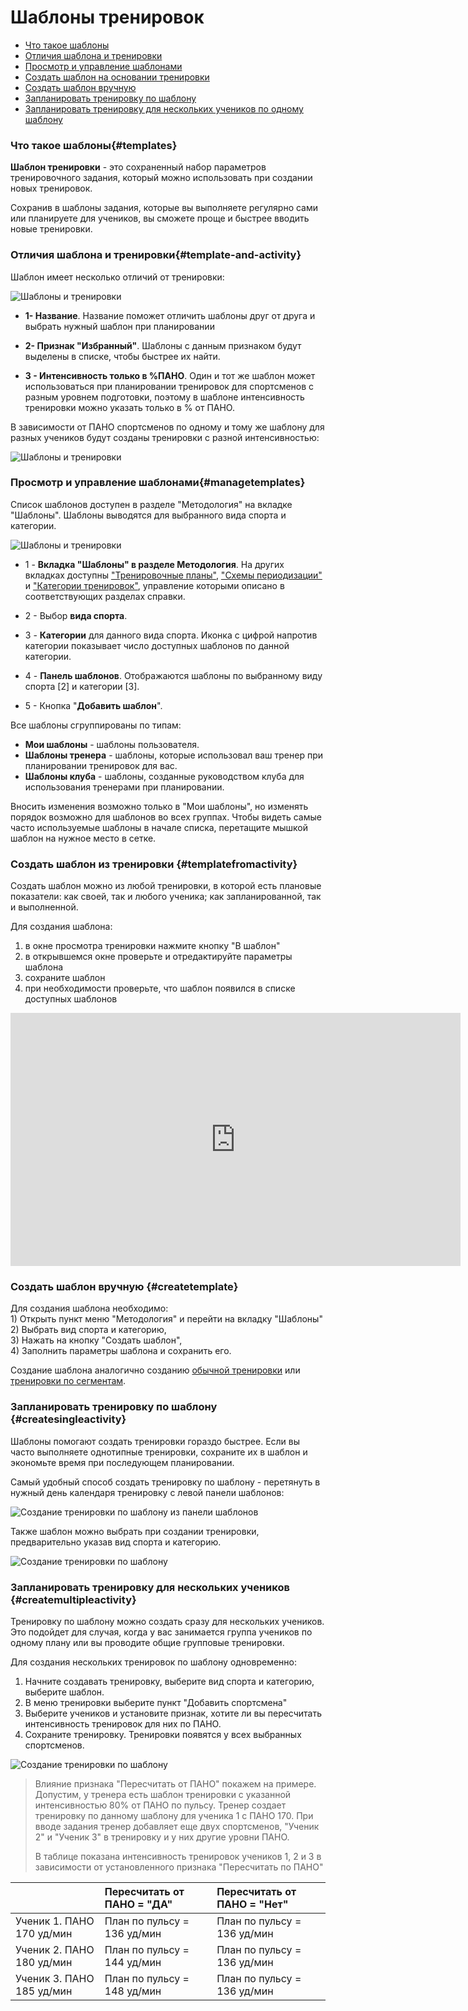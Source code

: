 # Шаблоны тренировок

* [Что такое шаблоны](#templates)
* [Отличия шаблона и тренировки](#template-and-activity)
* [Просмотр и управление шаблонами](#managetemplates)
* [Создать шаблон на основании тренировки](#templatefromactivity)
* [Создать шаблон вручную](#createtemplate)
* [Запланировать тренировку по шаблону](#createsingleactivity)
* [Запланировать тренировку для нескольких учеников по одному шаблону](#createmultipleactivity)


### Что такое шаблоны{#templates}

**Шаблон тренировки** - это сохраненный набор параметров тренировочного задания, который можно использовать при создании новых тренировок.

Сохранив в шаблоны задания, которые вы выполняете регулярно сами или планируете для учеников, вы сможете проще и быстрее вводить новые тренировки.

### Отличия шаблона и тренировки{#template-and-activity}

Шаблон имеет несколько отличий от тренировки:

![Шаблоны и тренировки](http://content.staminity.com/assets/images/_new/methodology/templates-view.png)

* **1- Название**. Название поможет отличить шаблоны друг от друга и выбрать нужный шаблон при планировании

* **2- Признак "Избранный"**. Шаблоны с данным признаком будут выделены в списке, чтобы быстрее их найти. 

* **3 - Интенсивность только в %ПАНО**. Один и тот же шаблон может использоваться при планировании тренировок для спортсменов с разным уровнем подготовки, поэтому в шаблоне интенсивность тренировки можно указать только в % от ПАНО. 

В зависимости от ПАНО спортсменов по одному и тому же шаблону для разных учеников будут созданы тренировки с разной интенсивностью:  

![Шаблоны и тренировки](http://content.staminity.com/assets/images/_new/methodology/template-and-activity.png)

### Просмотр и управление шаблонами{#managetemplates}
Список шаблонов доступен в разделе "Методология" на вкладке "Шаблоны". Шаблоны выводятся для выбранного вида спорта и категории. 

![Шаблоны и тренировки](http://content.staminity.com/assets/images/_new/methodology/templates-navigation.png)

* 1 - **Вкладка "Шаблоны" в разделе Методология**. На других вкладках доступны ["Тренировочные планы"](/basics/training-plan.md), ["Схемы периодизации"](/methodology/periodisation-schemes.md) и ["Категории тренировок"](/basics/categories.md), управление которыми описано в соответствующих разделах справки. 

* 2 - Выбор **вида спорта**. 
* 3 - **Категории** для данного вида спорта. Иконка с цифрой напротив категории показывает число доступных шаблонов по данной категории.
* 4 - **Панель шаблонов**. Отображаются шаблоны по выбранному виду спорта [2] и категории [3].
* 5 - Кнопка "**Добавить шаблон**".

Все шаблоны сгруппированы по типам:
* **Мои шаблоны** - шаблоны пользователя. 
* **Шаблоны тренера** - шаблоны, которые использовал ваш тренер при планировании тренировок для вас.  
* **Шаблоны клуба** - шаблоны, созданные руководством клуба для использования тренерами при планировании.

Вносить изменения возможно только в "Мои шаблоны", но изменять порядок возможно для шаблонов во всех группах. 
Чтобы видеть самые часто используемые шаблоны в начале списка, перетащите мышкой шаблон на нужное место в сетке.


### Создать шаблон из тренировки {#templatefromactivity}

Создать шаблон можно из любой тренировки, в которой есть плановые показатели: как своей, так и любого ученика; как запланированной, так и выполненной.

Для создания шаблона:  
1) в окне просмотра тренировки нажмите кнопку "В шаблон"  
2) в открывшемся окне проверьте и отредактируйте параметры шаблона  
3) сохраните шаблон
4) при необходимости проверьте, что шаблон появился в списке доступных шаблонов

<iframe width="720" height="405" src="https://www.youtube.com/embed/eUqBAQs1LKA?rel=0" frameborder="0" allowfullscreen></iframe>


### Создать шаблон вручную {#createtemplate}

Для создания шаблона необходимо:  
1\) Открыть пункт меню "Методология" и перейти на вкладку "Шаблоны"
2\) Выбрать вид спорта и категорию,  
3\) Нажать на кнопку "Создать шаблон",  
4\) Заполнить параметры шаблона и сохранить его.

Создание шаблона аналогично созданию [обычной тренировки](/basics/create-plan-activity.md#planactivity) или [тренировки по сегментам](/basics/create-plan-activity.md#structuredactivity). 

### Запланировать тренировку по шаблону {#createsingleactivity}

Шаблоны помогают создать тренировки гораздо быстрее. Если вы часто выполняете однотипные тренировки, сохраните их в шаблон и экономьте время при последующем планировании. 

Самый удобный способ создать тренировку по шаблону - перетянуть в нужный день календаря тренировку с левой панели шаблонов:

![Cоздание тренировки по шаблону из панели шаблонов](https://content.staminity.com/assets/images/_new/activity/activity-create-from-template-ezgif.gif)


Также шаблон можно выбрать при создании тренировки, предварительно указав вид спорта и категорию.

![Cоздание тренировки по шаблону](https://content.staminity.com/assets/images/_new/activity/activity-create-from-template-2-ezgif.gif)

### Запланировать тренировку для нескольких учеников {#createmultipleactivity}

Тренировку по шаблону можно создать сразу для нескольких учеников. Это подойдет для случая, когда у вас занимается группа учеников по одному плану или вы проводите общие групповые тренировки.

Для создания нескольких тренировок по шаблону одновременно:
1. Начните создавать тренировку, выберите вид спорта и категорию, выберите шаблон.
2. В меню тренировки выберите пункт "Добавить спортсмена"
3. Выберите учеников и установите признак, хотите ли вы пересчитать интенсивность тренировок для них по ПАНО.
4. Сохраните тренировку. Тренировки появятся у всех выбранных спортсменов. 

![Cоздание тренировки по шаблону](https://content.staminity.com/assets/images/_new/methodology/activity-for-2-athletes.gif)


> Влияние признака "Пересчитать от ПАНО" покажем на примере. Допустим, у тренера есть шаблон тренировки с указанной интенсивностью 80% от ПАНО по пульсу. Тренер создает тренировку по данному шаблону для ученика 1 с ПАНО 170. При вводе задания тренер добавляет еще двух спортсменов, "Ученик 2" и "Ученик 3" в тренировку и у них другие уровни ПАНО. 
>
> В таблице показана интенсивность тренировок учеников 1, 2 и 3 в зависимости от установленного признака "Пересчитать по ПАНО"

|  | Пересчитать от ПАНО = "ДА" | Пересчитать от ПАНО = "Нет" |
| :--- | :--- | :--- |
| Ученик 1. ПАНО 170  уд/мин| План по пульсу = 136 уд/мин | План по пульсу = 136 уд/мин |
| Ученик 2. ПАНО 180 уд/мин | План по пульсу = 144 уд/мин| План по пульсу = 136 уд/мин|
| Ученик 3. ПАНО 185 уд/мин | План по пульсу = 148 уд/мин| План по пульсу = 136 уд/мин|
  




